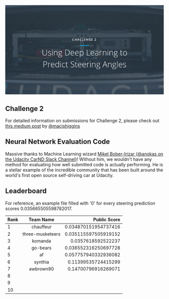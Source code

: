 <img src="../../images/challenge2.png" alt="Self-Driving Car" width="800px">

## Challenge 2
For detailed information on submissions for Challenge 2, please check out [this medium post](https://medium.com/@maccallister.h/challenge-2-submission-guidelines-284ce6641c41#.az85snjmh) by [@macjshiggins](https://twitter.com/macjshiggins)

## Neural Network Evaluation Code
Massive thanks to Machine Learning wizard [Mikel Bober-Irizar (@anokas on the Udacity CarND Slack Channel)](https://github.com/mxbi)! Without him, we wouldn't have any method for evaluating how well submitted code is actually performing. He is a stellar example of the incredible community that has been built around the world's first open source self-driving car at Udacity.

## Leaderboard

For reference, an example file filled with '0' for every steering prediction scores 0.035665505598782017.

| Rank | Team Name        |     Public Score     |
| ---- | :---------------:| --------------------:|
| 1    | chauffeur        | 0.034870151954737416 |
| 2    | three-musketeers | 0.035115597505919152 |
| 3    | komanda          | 0.0357618592522237   |
| 4    | go-bears         | 0.036552316250697728 |
| 5    | af               | 0.057757940332936082 |
| 6    | synthia          | 0.11399535724415299  |
| 7    | awbrown90        | 0.14700796916269071  |
| 8    |                  |                      |
| 9    |                  |                      |
| 10   |                  |                      |
 

 
 

